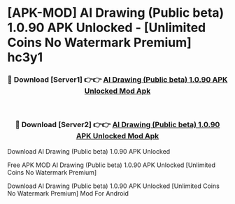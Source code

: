 # [APK-MOD] AI Drawing (Public beta) 1.0.90 APK Unlocked - [Unlimited Coins No Watermark Premium] hc3y1



<div align="center">
<h3>🔴 Download [Server1] 👉👉 <a href="https://momento.my/?title=AI_Drawing_(Public_beta)_1.0.90_APK_Unlocked">AI Drawing (Public beta) 1.0.90 APK Unlocked Mod Apk</a></h3><br>

<h3>🔴 Download [Server2] 👉👉 <a href="https://momento.my/?title=AI_Drawing_(Public_beta)_1.0.90_APK_Unlocked">AI Drawing (Public beta) 1.0.90 APK Unlocked Mod Apk</a></h3>
</div>



Download AI Drawing (Public beta) 1.0.90 APK Unlocked 

Free APK MOD AI Drawing (Public beta) 1.0.90 APK Unlocked [Unlimited Coins No Watermark Premium]

Download AI Drawing (Public beta) 1.0.90 APK Unlocked [Unlimited Coins No Watermark Premium] Mod For Android
